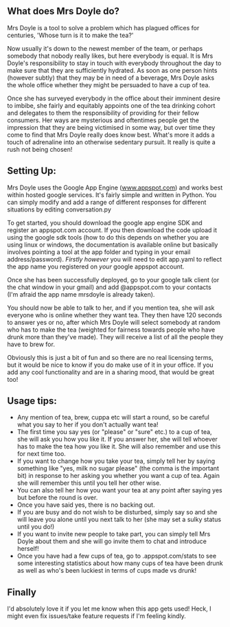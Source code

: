 ﻿What does Mrs Doyle do?
-------------------------

Mrs Doyle is a tool to solve a problem which has plagued offices for centuries, 'Whose turn is it to make the tea?'

Now usually it's down to the newest member of the team, or perhaps somebody that nobody really likes, but here everybody is equal. It is Mrs Doyle's responsibility to stay in touch with everybody throughout the day to make sure that they are sufficiently hydrated. As soon as one person hints (however subtly) that they may be in need of a beverage, Mrs Doyle asks the whole office whether they might be persuaded to have a cup of tea.

Once she has surveyed everybody in the office about their imminent desire to imbibe, she fairly and equitably appoints one of the tea drinking cohort and delegates to them the responsibility of providing for their fellow consumers. Her ways are mysterious and oftentimes people get the impression that they are being victimised in some way, but over time they come to find that Mrs Doyle really does know best. What's more it adds a touch of adrenaline into an otherwise sedentary pursuit. It really is quite a rush not being chosen!


Setting Up:
-----------

Mrs Doyle uses the Google App Engine (www.appspot.com) and works best within hosted google services. It's fairly simple and written in Python. You can simply modify and add a range of different responses for different situations by editing conversation.py

To get started, you should download the google app engine SDK and register an appspot.com account. If you then download the code upload it using the google sdk tools (how to do this depends on whether you are using linux or windows, the documentation is available online but basically involves pointing a tool at the app folder and typing in your email address/password). *Firstly however* you will need to edit app.yaml to reflect the app name you registered on _your_ google appspot account. 

Once she has been successfully deployed, go to your google talk client (or the chat window in your gmail) and add <youruploadedappname>@appspot.com to your contacts (I'm afraid the app name mrsdoyle is already taken). 

You should now be able to talk to her, and if you mention tea, she will ask everyone who is online whether they want tea. They then have 120 seconds to answer yes or no, after which Mrs Doyle will select somebody at random who has to make the tea (weighted for fairness towards people who have drunk more than they've made). They will receive a list of all the people they have to brew for.

Obviously this is just a bit of fun and so there are no real licensing terms, but it would be nice to know if you do make use of it in your office. If you add any cool functionality and are in a sharing mood, that would be great too!

Usage tips:
---------------
* Any mention of tea, brew, cuppa etc will start a round, so be careful what you say to her if you don't actually want tea!
* The first time you say yes (or "please" or "sure" etc.) to a cup of tea, she will ask you how you like it. If you answer her, she will tell whoever has to make the tea how you like it. She will also remember and use this for next time too.
* If you want to change how you take your tea, simply tell her by saying something like "yes, milk no sugar please" (the comma is the important bit) in response to her asking you whether you want a cup of tea. Again she will remember this until you tell her other wise.
* You can also tell her how you want your tea at any point after saying yes but before the round is over.
* Once you have said yes, there is no backing out.
* If you are busy and do not wish to be disturbed, simply say so and she will leave you alone until you next talk to her (she may set a sulky status until you do!)
* If you want to invite new people to take part, you can simply tell Mrs Doyle about them and she will go invite them to chat and introduce herself!
* Once you have had a few cups of tea, go to <yourappname>.appspot.com/stats to see some interesting statistics about how many cups of tea have been drunk as well as who's been luckiest in terms of cups made vs drunk!

Finally
--------------
I'd absolutely love it if you let me know when this app gets used! Heck, I might even fix issues/take feature requests if I'm feeling kindly.
